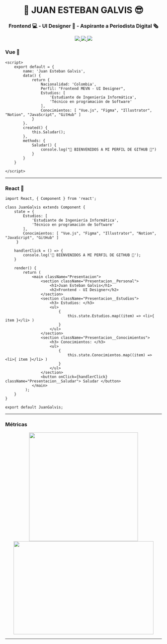 <h1 align="center"> 🚀 JUAN ESTEBAN GALVIS 😎 </h1>
<h3 align="center"> Frontend 💻 - UI Designer 🎨 - Aspirante a Periodista Digital 🗞 </h3>

<p align="center"> <a href="https://twitter.com/JuanEGalvis"> <img src="https://img.icons8.com/fluent/48/000000/twitter.png" /> </a> <a href="https://www.linkedin.com/in/juanegalvis/"> <img src="https://img.icons8.com/color/48/000000/linkedin.png" /> </a> <a href="https://www.instagram.com/juanesgalvisb/"> <img src="https://img.icons8.com/fluent/48/000000/instagram-new.png" /> </a>
</p>

<h3> Vue 💚 </h3>

````
<script>
    export default = {
        name: 'Juan Esteban Galvis',
        data() {
            return {
                Nacionalidad: 'Colombia',
                Perfil: "Frontend MEVN - UI Designer",
                Estudios: [
                    'Estudiante de Ingeniería Informática',
                    'Técnico en programación de Software'
                ],
                Conocimientos: [ "Vue.js", "Figma", "Illustrator", "Notion", "JavaScript", "GitHub" ]
            }
        }.
        created() {
            this.Saludar();
        },
        methods: {
            Saludar() {
                console.log("🎉 BIENVENIDOS A MI PERFIL DE GITHUB 🎉")
            }
        }
    }

</script>
````

---------------------------------------------

<h3> React 💙 </h3>

````
import React, { Component } from 'react';

class JuanGalvis extends Component {
    state = { 
        Estudios: [
            'Estudiante de Ingeniería Informática',
            'Técnico en programación de Software'
        ],
        Conocimientos: [ "Vue.js", "Figma", "Illustrator", "Notion", "JavaScript", "GitHub" ]
     }

    handlerClick = () => {
        console.log('🎉 BIENVENIDOS A MI PERFIL DE GITHUB 🎉');
    }

    render() { 
        return ( 
            <main className="Presentacion">
                <section className="Presentacion__Personal">
                    <h1>Juan Esteban Galvis</h1>
                    <h2>Frontend - UI Designer</h2>
                </section>
                <section className="Presentacion__Estudios">
                    <h3> Estudios: </h3>
                    <ul>
                        {
                            this.state.Estudios.map((item) => <li>{ item }</li> )
                        }
                    </ul>
                </section>
                <section className="Presentacion__Conocimientos">
                    <h3> Conocimientos: </h3>
                    <ul>
                        {
                            this.state.Conocimientos.map((item) => <li>{ item }</li> )
                        }
                    </ul>
                </section>
                <button onClick={handlerClick} className="Presentacion__Saludar"> Saludar </button>
            </main>
         );
    }
}
 
export default JuanGalvis;
````

---------------------------------------------

<h3> Métricas </h3>
<p align="center">  <img src="https://github-readme-stats.vercel.app/api/top-langs/?username=JuanesGalvis&theme=highcontrast" width="350" /> <img src="https://github-readme-stats.vercel.app/api?username=JuanesGalvis&theme=highcontrast" width="450" height="300" /> </p>

---------------------------------------------
